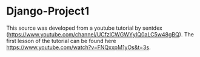 # Django-Project1

This source was developed from a youtube tutorial by sentdex (https://www.youtube.com/channel/UCfzlCWGWYyIQ0aLC5w48gBQ). The first lesson of the tutorial can be found here https://www.youtube.com/watch?v=FNQxxpM1yOs&t=3s.


